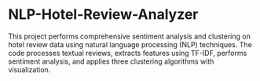 # NLP-Hotel-Review-Analyzer
This project performs comprehensive sentiment analysis and clustering on hotel review data using natural language processing (NLP) techniques. The code processes textual reviews, extracts features using TF-IDF, performs sentiment analysis, and applies three clustering algorithms with visualization.
